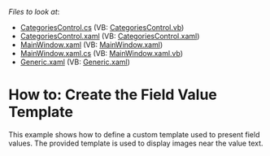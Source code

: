 <!-- default file list -->
*Files to look at*:

* [CategoriesControl.cs](./CS/HowtoCreateaFieldValueTemlate/CategoriesControl.cs) (VB: [CategoriesControl.vb](./VB/HowtoCreateaFieldValueTemlate/CategoriesControl.vb))
* [CategoriesControl.xaml](./CS/HowtoCreateaFieldValueTemlate/CategoriesControl.xaml) (VB: [CategoriesControl.xaml](./VB/HowtoCreateaFieldValueTemlate/CategoriesControl.xaml))
* [MainWindow.xaml](./CS/HowtoCreateaFieldValueTemlate/MainWindow.xaml) (VB: [MainWindow.xaml](./VB/HowtoCreateaFieldValueTemlate/MainWindow.xaml))
* [MainWindow.xaml.cs](./CS/HowtoCreateaFieldValueTemlate/MainWindow.xaml.cs) (VB: [MainWindow.xaml.vb](./VB/HowtoCreateaFieldValueTemlate/MainWindow.xaml.vb))
* [Generic.xaml](./CS/HowtoCreateaFieldValueTemlate/Themes/Generic.xaml) (VB: [Generic.xaml](./VB/HowtoCreateaFieldValueTemlate/Themes/Generic.xaml))
<!-- default file list end -->
# How to: Create the Field Value Template


<p>This example shows how to define a custom template used to present field values. The provided template is used to display images near the value text.</p>

<br/>


